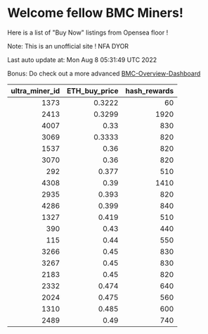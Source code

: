 # Welcome fellow BMC Miners!
Here is a list of "Buy Now" listings from Opensea floor !

Note: This is an unofficial site ! NFA DYOR

Last auto update at: Mon Aug  8 05:31:49 UTC 2022

Bonus: Do check out a more advanced [BMC-Overview-Dashboard](https://dune.com/defifunk/BMC-Overview-Dashboard)


|   ultra_miner_id |   ETH_buy_price |   hash_rewards |
|-----------------:|----------------:|---------------:|
|             1373 |          0.3222 |             60 |
|             2413 |          0.3299 |           1920 |
|             4007 |          0.33   |            830 |
|             3069 |          0.3333 |            820 |
|             1537 |          0.36   |            820 |
|             3070 |          0.36   |            820 |
|              292 |          0.377  |            510 |
|             4308 |          0.39   |           1410 |
|             2935 |          0.393  |            820 |
|             4286 |          0.399  |            840 |
|             1327 |          0.419  |            510 |
|              390 |          0.43   |            440 |
|              115 |          0.44   |            550 |
|             3266 |          0.45   |            830 |
|             3267 |          0.45   |            830 |
|             2183 |          0.45   |            820 |
|             2332 |          0.474  |            640 |
|             2024 |          0.475  |            560 |
|             1310 |          0.485  |            600 |
|             2489 |          0.49   |            740 |